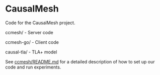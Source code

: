 # CausalMesh

Code for the CausalMesh project.

ccmesh/ - Server code

ccmesh-go/ - Client code

causal-tla/ - TLA+ model

See [ccmesh/README.md](ccmesh/README.md) for a detailed description of how to set up our code and run experiments.